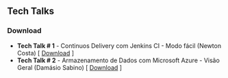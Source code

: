 ## Tech Talks

### Download
* **Tech Talk # 1** - Continuos Delivery com Jenkins CI - Modo fácil (Newton Costa)      [ [Download](https://xxx.com) ]
* **Tech Talk # 2** - Armazenamento de Dados com Microsoft Azure - Visão Geral (Damásio Sabino)      [ [Download](https://xxx.com) ]
